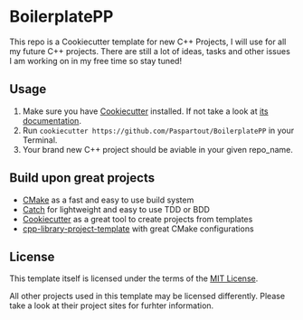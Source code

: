 # BoilerplatePP

This repo is a Cookiecutter template for new C++ Projects, I will use for all my future C++ projects.
There are still a lot of ideas, tasks and other issues I am working on in my free time so stay tuned!

## Usage

1. Make sure you have [Cookiecutter](https://github.com/audreyr/cookiecutter) installed. If not take a look at [its documentation](http://cookiecutter.rtfd.org/).
2. Run `cookiecutter https://github.com/Paspartout/BoilerplatePP` in your Terminal.
3. Your brand new C++ project should be aviable in your given repo_name.

## Build upon great projects

- [CMake](http://www.cmake.org/) as a fast and easy to use build system
- [Catch](http://catch-lib.net/) for lightweight and easy to use TDD or BDD
- [Cookiecutter](https://github.com/audreyr/cookiecutter) as a great tool to create projects from templates
- [cpp-library-project-template](https://code.google.com/p/cpp-library-project-template/) with great CMake configurations

## License

This template itself is licensed under the terms of the [MIT License](http://opensource.org/licenses/MIT).

All other projects used in this template may be licensed differently.
Please take a look at their project sites for furhter information.